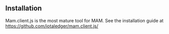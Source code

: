 ## Installation

Mam.client.js is the most mature tool for MAM.  See the installation guide at https://github.com/iotaledger/mam.client.js/

